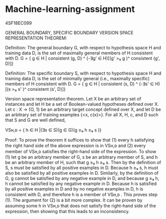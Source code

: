 # Machine-learning-assignment
4SF18EC099

GENERAL BOUNDARY, SPECIFIC BOUNDARY VERSION SPACE REPRESENTATION THEOREM: 


Definition: The general boundary G, with respect to hypothesis space H and training data D, is the set of maximally general members of H consistent with D. 
G = { g ∈ H | consistent (g, D) ^ (-∃g' ∈ H)[(g' >₉ g )^ consistent (g', D)]}

Definition: The specific boundary S, with respect to hypothesis space H and training data D, is the set of minimally general (i.e., maximally specific) members of H consistent with D.
G = { g ∈ H | consistent (s, D) ^ (-∃s' ∈ H)[(s >₉ s' )^ consistent (s', D)]}



Version space representation theorem. Let X be an arbitrary set of instances and let H be a set of Boolean-valued hypotheses defined over X. 
Let c : X → {O, 1} be an arbitrary target concept defined over X, and let D be an arbitrary set of training examples {<x, c(x)>}. For all X, H, c, and D such that S and G are well defined,

 VSʜ,ᴅ = { h ∈ H |(∃s ∈ S)(g ∈ G)(g ≥₉ h ≥₉ s )}

Proof: To prove the theorem it suffices to show that (1) every h satisfying the right hand side of the above expression is in VSʜ,ᴅ and (2) every member of VSʜ,ᴅ satisfies the right-hand side of the expression. To show (1) let g be an arbitrary member of G, s be an arbitrary member of S, and h be an arbitrary member of H, such that g ≥₉ h ≥₉ s. Then by the definition of S, s must be satisfied by all positive examples in D. Because 
h ≥₉ s, h must also be satisfied by all positive examples in D. Similarly, by the definition of G, g cannot be satisfied by any negative example in D, and because g  ≥₉ h, h cannot be satisfied by any negative example in D. Because h is satisfied by all positive examples in D and by no negative examples in D, h is consistent with D, and therefore h is a member of VSʜ,ᴅ . 
This proves step (1). The argument for (2) is a bit more complex. It can be proven by assuming some h in VSʜ,ᴅ that does not satisfy the right-hand side of the expression, then showing that this leads to an inconsistency.
